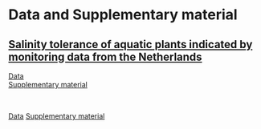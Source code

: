# Data and Supplementary material<br />
## [Salinity tolerance of aquatic plants indicated by monitoring data from the Netherlands](https://doi.org/10.1016/j.aquabot.2019.103129)<br />
[Data](https://github.com/snwikaij/Data/blob/main/Aquatic_Botany_Kaijser_et_al._2019.csv)<br />
[Supplementary material](https://github.com/snwikaij/Data/blob/main/Aquatic_Botany_Kaijser_et_al._2019_Supplementary_information.docx)<br />
<br />
## [](url)
[Data](https://github.com/snwikaij/Data/blob/main/STOTEN_Kaijser_et_al._2021_macrophytes.csv)
[Supplementary material](https://github.com/snwikaij/Data/blob/main/STOTEN_Kaijser_et_al._2021_Supplementary_information.docx)
